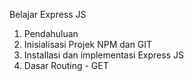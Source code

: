 Belajar Express JS
1. Pendahuluan
2. Inisialisasi Projek NPM dan GIT
3. Installasi dan implementasi Express JS
4. Dasar Routing - GET
